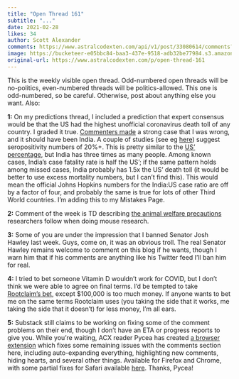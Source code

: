 ```yaml
---
title: "Open Thread 161"
subtitle: "..."
date: 2021-02-28
likes: 34
author: Scott Alexander
comments: https://www.astralcodexten.com/api/v1/post/33080614/comments?&all_comments=true
image: https://bucketeer-e05bbc84-baa3-437e-9518-adb32be77984.s3.amazonaws.com/public/images/e339711f-3ef7-46d6-9e52-654b6b41647f_496x341.png
original-url: https://www.astralcodexten.com/p/open-thread-161
---
```

This is the weekly visible open thread. Odd-numbered open threads will be no-politics, even-numbered threads will be politics-allowed. This one is odd-numbered, so be careful. Otherwise, post about anything else you want. Also:

**1:** On my predictions thread, I included a prediction that expert consensus would be that the US had the highest unofficial coronavirus death toll of any country. I graded it true. [Commenters made](https://astralcodexten.substack.com/p/mantic-monday-judging-april-covid#comment-1341776) a strong case that I was wrong, and it should have been India. A couple of studies (see eg [here](https://science.thewire.in/health/third-national-seroprevalence-survey-icmr-covid-19-rural-prevalence-test-positivity/)) suggest seropositivity numbers of 20%+. This is pretty similar to the [US’ percentage](https://www.cdc.gov/coronavirus/2019-ncov/cases-updates/burden.html), but India has three times as many people. Among known cases, India’s case fatality rate is half the US’; if the same pattern holds among missed cases, India probably has 1.5x the US’ death toll (it would be better to use excess mortality numbers, but I can’t find this). This would mean the official Johns Hopkins numbers for the India:US case ratio are off by a factor of four, and probably the same is true for lots of other Third World countries. I’m adding this to my Mistakes Page.

**2:** Comment of the week is TD describing [the animal welfare precautions](https://astralcodexten.substack.com/p/a-look-down-track-b#comment-1330319) researchers follow when doing mouse research.

**3:** Some of you are under the impression that I banned Senator Josh Hawley last week. Guys, come on, it was an obvious troll. The real Senator Hawley remains welcome to comment on this blog if he wants, though I warn him that if his comments are anything like his Twitter feed I’ll ban him for real.

**4:** I tried to bet someone Vitamin D wouldn’t work for COVID, but I don’t think we were able to agree on final terms. I’d be tempted to take [Rootclaim’s bet](https://blog.rootclaim.com/treating-covid-19-with-vitamin-d-100000-challenge/), except $100,000 is too much money. If anyone wants to bet me on the same terms Rootclaim uses (you taking the side that it works, me taking the side that it doesn’t) for less money, I’m all ears.

**5:** Substack still claims to be working on fixing some of the comment problems on their end, though I don’t have an ETA or progress reports to give you. While you’re waiting, ACX reader Pycea has created [a browser extension](https://github.com/Pycea/ACX-tweaks) which fixes some remaining issues with the comments section here, including auto-expanding everything, highlighting new comments, hiding hearts, and several other things. Available for Firefox and Chrome, with some partial fixes for Safari available [here](https://gist.github.com/Pycea/73eeee25ff4f697b76c0d3d36035c749). Thanks, Pycea!
